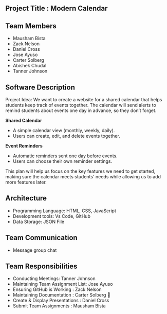 ## Project Title : Modern Calendar


## Team Members 
* Mausham Bista
* Zack Nelson
* Daniel Cross
* Jose Ayuso
* Carter Solberg
* Abishek Chudal
* Tanner Johnson

## Software Description
Project Idea: We want to create a website for a shared calendar that helps students keep track of events together. The calendar will send alerts to remind students about events one day in advance, so they don’t forget.

**Shared Calendar**
   - A simple calendar view (monthly, weekly, daily).
   - Users can create, edit, and delete events together.
 
**Event Reminders**
   - Automatic reminders sent one day before events.
   - Users can choose their own reminder settings.

This plan will help us focus on the key features we need to get started, making sure the calendar meets students' needs while allowing us to add more features later.

## Architecture

- Programming Language: HTML, CSS, JavaScript
- Development tools: Vs Code, GitHub
- Data Storage: JSON File

## Team Communication 
- Message group chat

## Team Responsibilities 
- Conducting Meetings: Tanner Johnson
- Maintaining Team Assignment List: Jose Ayuso
- Ensuring GitHub is Working : Zack Nelson
- Maintaining Documentation : Carter Solberg 🚀 
- Create & Display Presentations : Daniel Cross
- Submit Team Assignments  : Mausham Bista
